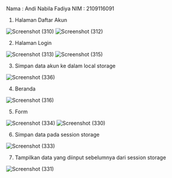 Nama : Andi Nabila Fadiya
NIM : 2109116091

1. Halaman Daftar Akun

![Screenshot (310)](https://user-images.githubusercontent.com/120237026/227737571-e3f8f492-b02f-462d-9cdc-9e46c8c330a3.png)
![Screenshot (312)](https://user-images.githubusercontent.com/120237026/227737598-555477dd-e7e3-49ef-9129-a8aec771c516.png)

2. Halaman Login 

![Screenshot (313)](https://user-images.githubusercontent.com/120237026/227737650-29f2ba99-ee2e-4fd5-9481-305e70fbd41a.png)
![Screenshot (315)](https://user-images.githubusercontent.com/120237026/227737665-f00820e7-21a6-41be-bdf3-8aa88e05f9ee.png)

3. Simpan data akun ke dalam local storage

![Screenshot (336)](https://user-images.githubusercontent.com/120237026/227738190-c42fb8b6-2ec0-4449-9e03-362d4844ac27.png)

4. Beranda

![Screenshot (316)](https://user-images.githubusercontent.com/120237026/227737697-760213a7-f059-42fd-b7e5-e74dc5927117.png)

5. Form

![Screenshot (334)](https://user-images.githubusercontent.com/120237026/227737847-dd7d5860-7f3b-4c86-81b6-15dffc74019a.png)
![Screenshot (330)](https://user-images.githubusercontent.com/120237026/227737868-9acad83c-6fd1-4c68-8d51-1530ea08cefd.png)

6. Simpan data pada session storage

![Screenshot (333)](https://user-images.githubusercontent.com/120237026/227737924-fc387576-da10-4be4-8083-9054fa5a40d5.png)

7. Tampilkan data yang diinput sebelumnya dari session storage

![Screenshot (331)](https://user-images.githubusercontent.com/120237026/227737978-2b95c4d2-cd30-465f-a1a8-e17c59693b5a.png)
